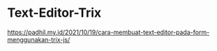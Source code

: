 # Text-Editor-Trix

https://padhil.my.id/2021/10/19/cara-membuat-text-editor-pada-form-menggunakan-trix-js/

